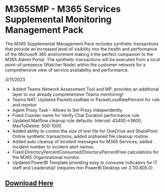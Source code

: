 # M365SMP - M365 Services Supplemental Monitoring Management Pack 
The M365 Supplemental Management Pack includes synthetic transactions that provide an increased level of visibility into the health and performance of the Microsoft 365 environment making it the perfect companion to the M365 Admin Portal. The synthetic transactions will be executed from a local point-of-presence (Watcher Node) within the customer network for a comprehensive view of service availability and performance.  

3/11/2023

- Added Teams Network Assessment Tool and MP, provides an additional layer to our already comprehensive Teams monitoring!
- Teams NAT: Updated PacketLossRate to PacketLossRatePercent for rule and monitor
- Agent Proxy Task – Allows to Set Proxy independently
- Fixed Counter name for Verify Chat Duration performance rule
- Updated Mailflow cleanup rule defaults: Interval: 43400->3600, MaxToDelete: 500-1000
- Added ability to control the size of test file for OneDrive and SharePoint Online synthetic transactions, added orphaned file cleanup routine.
- Added auto cleanup of incident messages for M365 Services, added incident number to incident alert names.
- Fixed DirectoryPercentConsumed/DirectoryPercentFree calculations for the M365 Organizational monitor.
- Updated PowerBI Template providing easy to consume indicators for IT staff and Leadership! (requires min PowerBI Desktop ver 2.110.805.0) 


## [Download Here][Download]

[Download]: https://github.com/monitoringguys/M365SMP/releases/download/M365SMPv3/M365.Supplemental.MP-V3.zip
